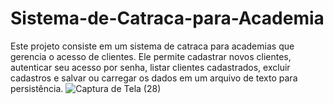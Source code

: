 # Sistema-de-Catraca-para-Academia
Este projeto consiste em um sistema de catraca para academias que gerencia o acesso de clientes. Ele permite cadastrar novos clientes, autenticar seu acesso por senha, listar clientes cadastrados, excluir cadastros e salvar ou carregar os dados em um arquivo de texto para persistência.
![Captura de Tela (28)](https://github.com/user-attachments/assets/bc7753a6-a353-4752-a606-f361518bf6e1)
